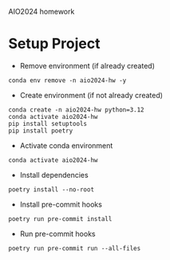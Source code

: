 AIO2024 homework
# Setup Project

- Remove environment (if already created)
```
conda env remove -n aio2024-hw -y
```

- Create environment (if not already created)
```
conda create -n aio2024-hw python=3.12
conda activate aio2024-hw
pip install setuptools
pip install poetry
```

- Activate conda environment
```
conda activate aio2024-hw
```

- Install dependencies
```
poetry install --no-root
```

- Install pre-commit hooks
```
poetry run pre-commit install
```

- Run pre-commit hooks
```
poetry run pre-commit run --all-files
```
